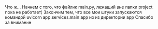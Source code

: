 Что ж...
Начнем с того, что файлик main.py, лежащий вне папки project пока не работает)
Закончим тем, что все мои штуки запускаются командой uvicorn app.services.main:app из из директории app
Спасибо за внимание
